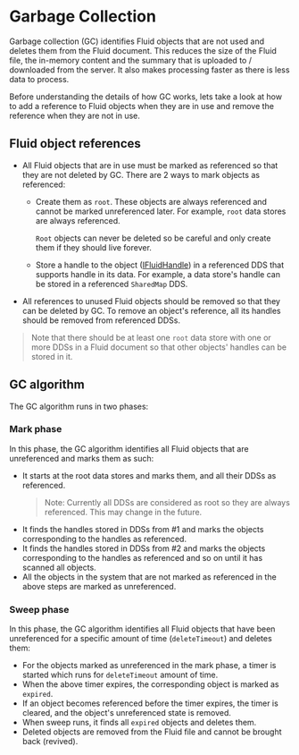 # Garbage Collection
Garbage collection (GC) identifies Fluid objects that are not used and deletes them from the Fluid document. This reduces the size of the Fluid file, the in-memory content and the summary that is uploaded to / downloaded from the server. It also makes processing faster as there is less data to process.

Before understanding the details of how GC works, lets take a look at how to add a reference to Fluid objects when they are in use and remove the reference when they are not in use.

## Fluid object references
- All Fluid objects that are in use must be marked as referenced so that they are not deleted by GC. There are 2 ways to mark objects as referenced:
  - Create them as `root`. These objects are always referenced and cannot be marked unreferenced later. For example, `root` data stores are always referenced.

    `Root` objects can never be deleted so be careful and only create them if they should live forever.
  - Store a handle to the object ([IFluidHandle](../../../common/lib/core-interfaces/src/handles.ts)) in a referenced DDS that supports handle in its data. For example, a data store's handle can be stored in a referenced `SharedMap` DDS.
- All references to unused Fluid objects should be removed so that they can be deleted by GC. To remove an object's reference, all its handles should be removed from referenced DDSs.

> Note that there should be at least one `root` data store with one or more DDSs in a Fluid document so that other objects' handles can be stored in it.

## GC algorithm
The GC algorithm runs in two phases:

### Mark phase
In this phase, the GC algorithm identifies all Fluid objects that are unreferenced and marks them as such:
- It starts at the root data stores and marks them, and all their DDSs as referenced.
    > Note: Currently all DDSs are considered as root so they are always referenced. This may change in the future.
- It finds the handles stored in DDSs from #1 and marks the objects corresponding to the handles as referenced.
- It finds the handles stored in DDSs from #2 and marks the objects corresponding to the handles as referenced and so on until it has scanned all objects.
- All the objects in the system that are not marked as referenced in the above steps are marked as unreferenced.

### Sweep phase
In this phase, the GC algorithm identifies all Fluid objects that have been unreferenced for a specific amount of time (`deleteTimeout`) and deletes them:
- For the objects marked as unreferenced in the mark phase, a timer is started which runs for `deleteTimeout` amount of time.
- When the above timer expires, the corresponding object is marked as `expired`.
- If an object becomes referenced before the timer expires, the timer is cleared, and the object's unreferenced state is removed.
- When sweep runs, it finds all `expired` objects and deletes them.
- Deleted objects are removed from the Fluid file and cannot be brought back (revived).